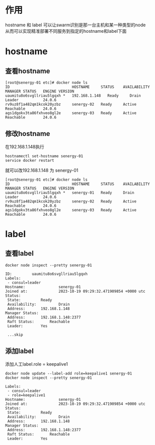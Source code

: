 
# 作用
hostname 和 label  可以让swarm识别是那一台主机和某一种类型的node  
从而可以实现精准部署不同服务到指定的hostname和label下面

# hostname
## 查看hostname
```shell
[root@senergy-01 etc]# docker node ls
ID                            HOSTNAME     STATUS    AVAILABILITY   MANAGER STATUS   ENGINE VERSION
uaumitu8o6svgllriau5lgqxh *   192.168.1.148   Ready     Drain          Leader           24.0.6
rv9uz8f1a482qm1kcok20yzbz     senergy-02   Ready     Active         Reachable        24.0.6
ags1dgokv3ta86fxhveo8gl2e     senergy-03   Ready     Active         Reachable        24.0.6
```

## 修改hostname
在192.168.1.148执行
```shell
hostnamectl set-hostname senergy-01  
service docker restart
```
就可以改192.168.1.148 为 senergy-01  
```shell
[root@senergy-01 etc]# docker node ls
ID                            HOSTNAME     STATUS    AVAILABILITY   MANAGER STATUS   ENGINE VERSION
uaumitu8o6svgllriau5lgqxh *   senergy-01   Ready     Drain          Leader           24.0.6
rv9uz8f1a482qm1kcok20yzbz     senergy-02   Ready     Active         Reachable        24.0.6
ags1dgokv3ta86fxhveo8gl2e     senergy-03   Ready     Active         Reachable        24.0.6
```

# label
## 查看label
```shell
docker node inspect --pretty senergy-01
```

```shell
ID:			uaumitu8o6svgllriau5lgqxh
Labels:
 - consul=leader
Hostname:              	senergy-01
Joined at:             	2023-10-19 09:29:32.471909854 +0000 utc
Status:
 State:			Ready
 Availability:         	Drain
 Address:		192.168.1.148
Manager Status:
 Address:		192.168.1.148:2377
 Raft Status:		Reachable
 Leader:		Yes
    
 ...skip
```

## 添加label
添加人工label.role  = keepalive1
```shell
docker node update --label-add role=keepalive1 senergy-01
docker node inspect --pretty senergy-01
```
```shell
Labels:
 - consul=leader
 - role=keepalive1
Hostname:              	senergy-01
Joined at:             	2023-10-19 09:29:32.471909854 +0000 utc
Status:
 State:			Ready
 Availability:         	Drain
 Address:		192.168.1.148
Manager Status:
 Address:		192.168.1.148:2377
 Raft Status:		Reachable
 Leader:		Yes
```
